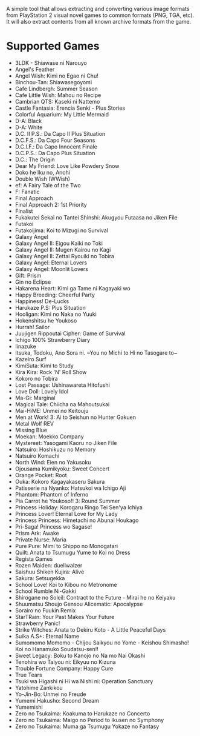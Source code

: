 A simple tool that allows extracting and converting various image formats from PlayStation 2 visual novel games to common formats (PNG, TGA, etc). It will also extract contents from all known archive formats from the game.

# Supported Games
* 3LDK - Shiawase ni Narouyo
* Angel's Feather
* Angel Wish: Kimi no Egao ni Chu!
* Binchou-Tan: Shiawasegoyomi
* Cafe Lindbergh: Summer Season
* Cafe Little Wish: Mahou no Recipe
* Cambrian QTS: Kaseki ni Nattemo
* Castle Fantasia: Erencia Senki - Plus Stories
* Colorful Aquarium: My Little Mermaid
* D-A:  Black
* D-A:  White
* D.C. II P.S.: Da Capo II Plus Situation
* D.C.F.S.: Da Capo Four Seasons
* D.C.I.F.: Da Capo Innocent Finale
* D.C.P.S.: Da Capo Plus Situation
* D.C.: The Origin
* Dear My Friend: Love Like Powdery Snow
* Doko he Iku no, Anohi
* Double Wish (WWish)
* ef: A Fairy Tale of the Two
* F: Fanatic
* Final Approach
* Final Approach 2: 1st Priority
* Finalist
* Fukakutei Sekai no Tantei Shinshi: Akugyou Futaasa no Jiken File
* Futakoi
* Futakoijima: Koi to Mizugi no Survival
* Galaxy Angel
* Galaxy Angel II: Eigou Kaiki no Toki
* Galaxy Angel II: Mugen Kairou no Kagi
* Galaxy Angel II: Zettai Ryouiki no Tobira
* Galaxy Angel: Eternal Lovers
* Galaxy Angel: Moonlit Lovers
* Gift: Prism
* Gin no Eclipse
* Hakarena Heart: Kimi ga Tame ni Kagayaki wo
* Happy Breeding: Cheerful Party
* Happiness! De-Lucks
* Harukaze P.S: Plus Situation
* Hooligan: Kimi no Naka no Yuuki
* Hokenshitsu he Youkoso
* Hurrah! Sailor
* Juujigen Rippoutai Cipher: Game of Survival
* Ichigo 100% Strawberry Diary
* Iinazuke
* Itsuka, Todoku, Ano Sora ni. ~You no Michi to Hi no Tasogare to~
* Kazeiro Surf
* KimiSuta: Kimi to Study
* Kira Kira: Rock 'N' Roll Show
* Kokoro no Tobira
* Lost Passage: Ushinawareta Hitofushi
* Love Doll: Lovely Idol
* Ma-Gi: Marginal
* Magical Tale: Chiicha na Mahoutsukai
* Mai-HiME: Unmei no Keitouju
* Men at Work! 3: Ai to Seishun no Hunter Gakuen
* Metal Wolf REV
* Missing Blue
* Moekan: Moekko Company
* Mystereet: Yasogami Kaoru no Jiken File
* Natsuiro: Hoshikuzu no Memory
* Natsuiro Komachi
* North Wind: Eien no Yakusoku
* Ojousama Kumikyoku: Sweet Concert
* Orange Pocket:  Root
* Ouka: Kokoro Kagayakaseru Sakura
* Patisserie na Nyanko: Hatsukoi wa Ichigo Aji
* Phantom: Phantom of Inferno
* Pia Carrot he Youkoso!! 3: Round Summer
* Princess Holiday: Korogaru Ringo Tei Sen'ya Ichiya
* Princess Lover! Eternal Love for My Lady
* Princess Princess: Himetachi no Abunai Houkago
* Pri-Saga! Princess wo Sagase!
* Prism Ark: Awake
* Private Nurse: Maria
* Pure Pure: Mimi to Shippo no Monogatari
* Quilt: Anata to Tsumugu Yume to Koi no Dress
* Regista Games
* Rozen Maiden: duellwalzer
* Saishuu Shiken Kujira: Alive
* Sakura: Setsugekka
* School Love! Koi to Kibou no Metronome
* School Rumble Ni-Gakki
* Shirogane no Soleil: Contract to the Future - Mirai he no Keiyaku
* Shuumatsu Shoujo Gensou Alicematic: Apocalypse
* Sorairo no Fuukin Remix
* StarTRain: Your Past Makes Your Future
* Strawberry Panic!
* Strike Witches: Anata to Dekiru Koto - A Little Peaceful Days
* Suika A.S+: Eternal Name
* Sumomomo Momomo - Chijou Saikyou no Yome - Keishou Shimasho! Koi no Hanamuko Soudatsu-sen!!
* Sweet Legacy: Boku to Kanojo no Na mo Nai Okashi
* Tenohira wo Taiyou ni: Eikyuu no Kizuna
* Trouble Fortune Company:  Happy Cure
* True Tears
* Tsuki wa Higashi ni Hi wa Nishi ni: Operation Sanctuary
* Yatohime Zankikou
* Yo-Jin-Bo: Unmei no Freude
* Yumemi Hakusho: Second Dream
* Yumemishi
* Zero no Tsukaima: Koakuma to Harukaze no Concerto
* Zero no Tsukaima: Maigo no Period to Ikusen no Symphony
* Zero no Tsukaima: Muma ga Tsumugu Yokaze no Fantasy
